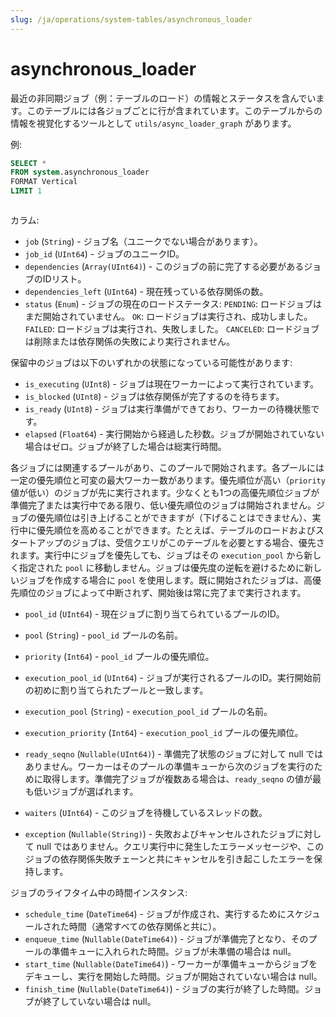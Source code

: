 ```yaml
---
slug: /ja/operations/system-tables/asynchronous_loader
---
```

# asynchronous_loader

最近の非同期ジョブ（例：テーブルのロード）の情報とステータスを含んでいます。このテーブルには各ジョブごとに行が含まれています。このテーブルからの情報を視覚化するツールとして `utils/async_loader_graph` があります。

例:

``` sql
SELECT *
FROM system.asynchronous_loader
FORMAT Vertical
LIMIT 1
```

``` text
```

カラム:

- `job` (`String`) - ジョブ名（ユニークでない場合があります）。
- `job_id` (`UInt64`) - ジョブのユニークID。
- `dependencies` (`Array(UInt64)`) - このジョブの前に完了する必要があるジョブのIDリスト。
- `dependencies_left` (`UInt64`) - 現在残っている依存関係の数。
- `status` (`Enum`) - ジョブの現在のロードステータス:
    `PENDING`:  ロードジョブはまだ開始されていません。
    `OK`: ロードジョブは実行され、成功しました。
    `FAILED`: ロードジョブは実行され、失敗しました。
    `CANCELED`: ロードジョブは削除または依存関係の失敗により実行されません。

保留中のジョブは以下のいずれかの状態になっている可能性があります:
- `is_executing` (`UInt8`) - ジョブは現在ワーカーによって実行されています。
- `is_blocked` (`UInt8`) - ジョブは依存関係が完了するのを待ちます。
- `is_ready` (`UInt8`) - ジョブは実行準備ができており、ワーカーの待機状態です。
- `elapsed` (`Float64`) - 実行開始から経過した秒数。ジョブが開始されていない場合はゼロ。ジョブが終了した場合は総実行時間。

各ジョブには関連するプールがあり、このプールで開始されます。各プールには一定の優先順位と可変の最大ワーカー数があります。優先順位が高い（`priority` 値が低い）のジョブが先に実行されます。少なくとも1つの高優先順位ジョブが準備完了または実行中である限り、低い優先順位のジョブは開始されません。ジョブの優先順位は引き上げることができますが（下げることはできません）、実行中に優先順位を高めることができます。たとえば、テーブルのロードおよびスタートアップのジョブは、受信クエリがこのテーブルを必要とする場合、優先されます。実行中にジョブを優先しても、ジョブはその `execution_pool` から新しく指定された `pool` に移動しません。ジョブは優先度の逆転を避けるために新しいジョブを作成する場合に `pool` を使用します。既に開始されたジョブは、高優先順位のジョブによって中断されず、開始後は常に完了まで実行されます。
- `pool_id` (`UInt64`) - 現在ジョブに割り当てられているプールのID。
- `pool` (`String`) - `pool_id` プールの名前。
- `priority` (`Int64`) - `pool_id` プールの優先順位。
- `execution_pool_id` (`UInt64`) - ジョブが実行されるプールのID。実行開始前の初めに割り当てられたプールと一致します。
- `execution_pool` (`String`) - `execution_pool_id` プールの名前。
- `execution_priority` (`Int64`) - `execution_pool_id` プールの優先順位。

- `ready_seqno` (`Nullable(UInt64)`) - 準備完了状態のジョブに対して null ではありません。ワーカーはそのプールの準備キューから次のジョブを実行のために取得します。準備完了ジョブが複数ある場合は、`ready_seqno` の値が最も低いジョブが選ばれます。
- `waiters` (`UInt64`) - このジョブを待機しているスレッドの数。
- `exception` (`Nullable(String)`) - 失敗およびキャンセルされたジョブに対して null ではありません。クエリ実行中に発生したエラーメッセージや、このジョブの依存関係失敗チェーンと共にキャンセルを引き起こしたエラーを保持します。

ジョブのライフタイム中の時間インスタンス:
- `schedule_time` (`DateTime64`) - ジョブが作成され、実行するためにスケジュールされた時間（通常すべての依存関係と共に）。
- `enqueue_time` (`Nullable(DateTime64)`) - ジョブが準備完了となり、そのプールの準備キューに入れられた時間。ジョブが未準備の場合は null。
- `start_time` (`Nullable(DateTime64)`) - ワーカーが準備キューからジョブをデキューし、実行を開始した時間。ジョブが開始されていない場合は null。
- `finish_time` (`Nullable(DateTime64)`) - ジョブの実行が終了した時間。ジョブが終了していない場合は null。
